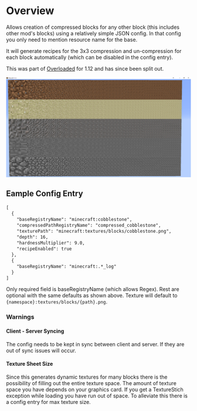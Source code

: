 # Overview
Allows creation of compressed blocks for any other block (this includes other mod's blocks) using a relatively simple
JSON config. In that config you only need to mention resource name for the base.

It will generate recipes for the 3x3 compression and un-compression for each block automatically (which can be disabled in the config entry).

This was part of [Overloaded](https://www.curseforge.com/minecraft/mc-mods/overloaded) for 1.12 and has since been split out.  

![InGame Example](https://raw.githubusercontent.com/CJ-MC-Mods/Online-Resources/master/IBHSTD/blocks/Compressed_Blocks.png "Compressed Blocks")

## Eample Config Entry
```
[
  {
    "baseRegistryName": "minecraft:cobblestone",
    "compressedPathRegistryName": "compressed_cobblestone",
    "texturePath": "minecraft:textures/blocks/cobblestone.png",
    "depth": 16,
    "hardnessMultiplier": 9.0,
    "recipeEnabled": true
  },
  {
    "baseRegistryName": "minecraft:.*_log"
  }
]
```

Only required field is baseRegistryName (which allows Regex). Rest are optional with the same defaults as shown above. 
Texture will default to `{namespace}:textures/blocks/{path}.png`.

### Warnings

#### Client - Server Syncing
The config needs to be kept in sync between client and server. If they are out of sync issues will occur.

#### Texture Sheet Size
Since this generates dynamic textures for many blocks there is the possibility of filling out the entire texture space.
The amount of texture space you have depends on your graphics card. If you get a TextureStich exception while loading
you have run out of space. To alleviate this there is a config entry for max texture size.